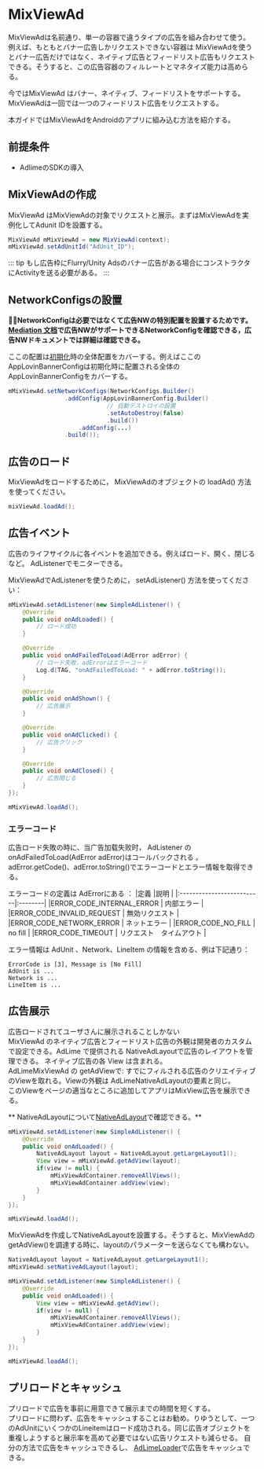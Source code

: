 #  MixViewAd
MixViewAdは名前通り、単一の容器で違うタイプの広告を組み合わせて使う。例えば、もともとバナー広告しかリクエストできない容器は MixViewAdを使うとバナー広告だけではなく、ネイティブ広告とフィードリスト広告もリクエストできる。そうすると、この広告容器のフィルレートとマネタイズ能力は高めらる。

今ではMixViewAd はバナー、ネイティブ、フィードリストをサポートする。MixViewAdは一回では一つのフィードリスト広告をリクエストする。

本ガイドではMixViewAdをAndroidのアプリに組み込む方法を紹介する。
## 前提条件
- AdlimeのSDKの導入

## MixViewAdの作成
MixViewAd はMixViewAdの対象でリクエストと展示。まずはMixViewAdを実例化してAdunit IDを設置する。

```java
MixViewAd mMixViewAd = new MixViewAd(context);
mMixViewAd.setAdUnitId("AdUnit_ID");
```

::: tip
もし広告枠にFlurry/Unity Adsのバナー広告がある場合にコンストラクタにActivityを送る必要がある。
:::

##  NetworkConfigsの設置

**NetworkConfigは必要ではなくて広告NWの特別配置を設置するためです。<br>[Mediation 文档](./mediation.md)で広告NWがサポートできるNetworkConfigを確認できる，広告NWドキュメントでは詳細は確認できる。**

ここの配置は[初期化](./init.md)時の全体配置をカバーする。例えばここの AppLovinBannerConfigは初期化時に配置される全体の AppLovinBannerConfigをカバーする。

```java
mMixViewAd.setNetworkConfigs(NetworkConfigs.Builder()
                .addConfig(AppLovinBannerConfig.Builder()
                            // 自動デストロイの設置
                            .setAutoDestroy(false)
                            .build())
                    .addConfig(...)
                .build());
```

## 広告のロード
MixViewAdをロードするために， MixViewAdのオブジェクトの loadAd() 方法を使ってください。

```java
mixViewAd.loadAd();
```

## 広告イベント
広告のライフサイクルに各イベントを追加できる。例えばロード、開く、閉じるなど。 AdListenerでモニターできる。

 MixViewAdでAdListenerを使うために， setAdListener() 方法を使ってください：

```java
mMixViewAd.setAdListener(new SimpleAdListener() {
    @Override
    public void onAdLoaded() {
        // ロード成功
    }

    @Override
    public void onAdFailedToLoad(AdError adError) {
        // ロード失敗，adErrorはエラーコード
        Log.d(TAG, "onAdFailedToLoad: " + adError.toString());
    }

    @Override
    public void onAdShown() {
        // 広告展示
    }

    @Override
    public void onAdClicked() {
        // 広告クリック
    }

    @Override
    public void onAdClosed() {
        // 広告閉じる
    }
});

mMixViewAd.loadAd();
```

### エラーコード
広告ロード失敗の時に、当广告加载失败时， AdListener の onAdFailedToLoad(AdError adError)はコールバックされる 。 adError.getCode()、adError.toString()でエラーコードとエラー情報を取得できる。

エラーコードの定義は AdErrorにある ：
|定義                        |説明     |
|:--------------------------|:--------|
|ERROR_CODE_INTERNAL_ERROR  | 内部エラー |
|ERROR_CODE_INVALID_REQUEST | 無効リクエスト |
|ERROR_CODE_NETWORK_ERROR   | ネットエラー |
|ERROR_CODE_NO_FILL         | no fill   |
|ERROR_CODE_TIMEOUT         | リクエスト　タイムアウト |

エラー情報は AdUnit 、Network、LineItem の情報を含める、例は下記通り：
```
ErrorCode is [3], Message is [No Fill]
AdUnit is ...
Network is ...
LineItem is ...
```

## 広告展示
広告ロードされてユーザさんに展示されることしかない<br>
MixViewAd のネイティブ広告とフィードリスト広告の外観は開発者のカスタムで設定できる。AdLime で提供される NativeAdLayoutで広告のレイアウトを管理できる。 ネイティブ広告の各 View は含まれる。<br>
AdLimeMixViewAd の getAdViewで: すでにフィルされる広告のクリエイティブのViewを取れる。Viewの外観は AdLimeNativeAdLayoutの要素と同じ。<br>
このViewをページの適当なところに追加してアプリはMixView広告を展示できる。

** NativeAdLayoutについて[NativeAdLayout](https://www.adlime.net/docs/ja/integration/android/native.html#%E5%BA%83%E5%91%8A%E3%83%AC%E3%82%A4%E3%82%A2%E3%82%A6%E3%83%88%E3%81%AE%E4%BD%9C%E6%88%90)で確認できる。**

```java
mMixViewAd.setAdListener(new SimpleAdListener() {
    @Override
    public void onAdLoaded() {
        NativeAdLayout layout = NativeAdLayout.getLargeLayout1();
        View view = mMixViewAd.getAdView(layout);
        if(view != null) {
            mMixViewAdContainer.removeAllViews();
            mMixViewAdContainer.addView(view);
        }
    }
});

mMixViewAd.loadAd();
```

MixViewAdを作成してNativeAdLayoutを設置する。そうすると、MixViewAdのgetAdView()を調達する時に、layoutのパラメーターを送らなくても構わない。
```java
NativeAdLayout layout = NativeAdLayout.getLargeLayout1();
mMixViewAd.setNativeAdLayout(layout);

mMixViewAd.setAdListener(new SimpleAdListener() {
    @Override
    public void onAdLoaded() {
        View view = mMixViewAd.getAdView();
        if(view != null) {
            mMixViewAdContainer.removeAllViews();
            mMixViewAdContainer.addView(view);
        }
    }
});

mMixViewAd.loadAd();
```

## プリロードとキャッシュ
プリロードで広告を事前に用意できて展示までの時間を短くする。<br>
プリロードに問わず、広告をキャッシュすることはお勧め。りゆうとして、一つのAdUnitにいくつかのLineitemはロード成功される。同じ広告オブジェクトを重複しようすると展示率を高めて必要ではない広告リクエストも減らせる。
自分の方法で広告をキャッシュできるし、 [AdLimeLoader](./adloader.md)で広告をキャッシュできる。